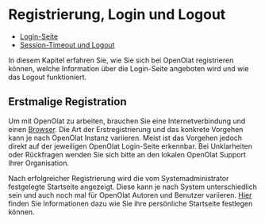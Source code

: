 # Registrierung, Login und Logout

  * [Login-Seite](Login_Page.de.md)
  * [Session-Timeout und Logout](../basic_concepts/Session_Timeout_and_Logout.de.md)

  

In diesem Kapitel erfahren Sie, wie Sie sich bei OpenOlat registrieren können,
welche Information über die Login-Seite angeboten wird und wie das Logout
funktioniert.

## Erstmalige Registration

Um mit OpenOlat zu arbeiten, brauchen Sie eine Internetverbindung und einen
[Browser](Login_Page.de.md#Login-Seite-login_browsercheck). Die Art der
Erstregistrierung und das konkrete Vorgehen kann je nach OpenOlat Instanz
variieren. Meist ist das Vorgehen jedoch direkt auf der jeweiligen OpenOlat
Login-Seite erkennbar. Bei Unklarheiten oder Rückfragen wenden Sie sich bitte
an den lokalen OpenOlat Support Ihrer Organisation.

Nach erfolgreicher Registrierung wird die vom Systemadministrator festgelegte
Startseite angezeigt. Diese kann je nach System unterschiedlich sein und auch
noch mal für OpenOlat Autoren und Benutzer variieren. [Hier](../personal_menu/Configuration.de.md#Konfiguration-_einstellungen) finden Sie
Informationen dazu wie Sie ihre persönliche Startseite festlegen können.

